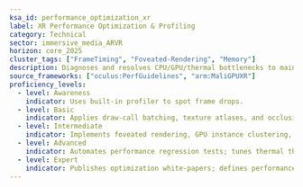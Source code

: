 ```yaml
---
ksa_id: performance_optimization_xr
label: XR Performance Optimization & Profiling
category: Technical
sector: immersive_media_ARVR
horizon: core_2025
cluster_tags: ["FrameTiming", "Foveated-Rendering", "Memory"]
description: Diagnoses and resolves CPU/GPU/thermal bottlenecks to maintain target FPS, low motion-to-photon latency, and user comfort across devices.
source_frameworks: ["oculus:PerfGuidelines", "arm:MaliGPUXR"]
proficiency_levels:
  - level: Awareness
    indicator: Uses built-in profiler to spot frame drops.
  - level: Basic
    indicator: Applies draw-call batching, texture atlases, and occlusion culling.
  - level: Intermediate
    indicator: Implements foveated rendering, GPU instance clustering, and memory pooling.
  - level: Advanced
    indicator: Automates performance regression tests; tunes thermal throttling mitigations.
  - level: Expert
    indicator: Publishes optimization white-papers; defines performance certification criteria.
---
```

